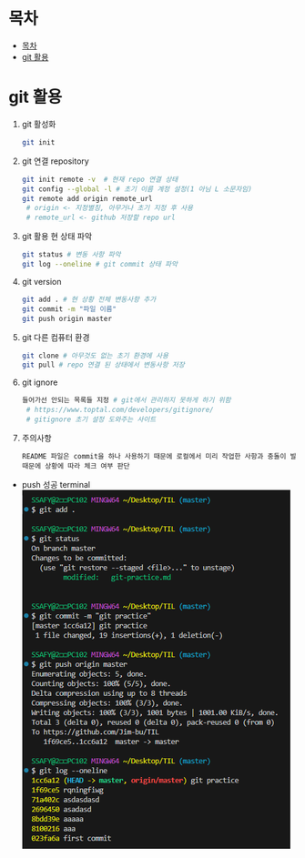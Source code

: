 # 목차
- [목차](#목차)
- [git 활용](#git-활용)

# git 활용

1. git 활성화
   ```bash
   git init
   ```
2. git 연결 repository
   ```bash
   git init remote -v  # 현재 repo 연결 상태
   git config --global -l # 초기 이름 계정 설정(1 아님 L 소문자임)
   git remote add origin remote_url
    # origin <- 지정별칭, 아무거나 초기 지정 후 사용
    # remote_url <- github 저장할 repo url
   ```
3. git 활용 현 상태 파악
   ```bash
   git status # 변동 사항 파악
   git log --oneline # git commit 상태 파악
   ```

4. git version
   ```bash
   git add . # 현 상황 전체 변동사항 추가
   git commit -m "파일 이름"
   git push origin master
   ```

5. git 다른 컴퓨터 환경
   ```bash
   git clone # 아무것도 없는 초기 환경에 사용
   git pull # repo 연결 된 상태에서 변동사항 저장
   ```
6. git ignore
   ```bash
   들어가선 안되는 목록들 지정 # git에서 관리하지 못하게 하기 위함
    # https://www.toptal.com/developers/gitignore/
    # gitignore 초기 설정 도와주는 사이트
   ```
7. 주의사항
   ```bash
   README 파일은 commit을 하나 사용하기 때문에 로컬에서 미리 작업한 사항과 충돌이 발생할 수 있음.
   때문에 상황에 따라 체크 여부 판단
   ```
- push 성공 terminal
![](./0711til.PNG)


